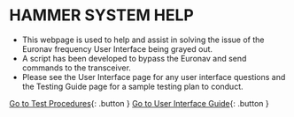 # HAMMER SYSTEM HELP
 - This webpage is used to help and assist in solving the issue of the Euronav frequency User Interface being grayed out.
 - A script has been developed to bypass the Euronav and send commands to the transceiver. 
 - Please see the User Interface page for any user interface questions and the Testing Guide page for a sample testing plan to conduct.

[Go to Test Procedures](HAMMER_SYSTEM_USER_INTERFACE_PAGE.md){: .button }
[Go to User Interface Guide](TESTING_GUIDE.md){: .button }

<style>
.button {
  display: inline-block;
  background-color: blue;
  color: white;
  padding: 10px 20px;
  text-align: center;
  text-decoration: none;
  font-size: 22px;
  margin: 4px 2px;
  cursor: pointer;
  border-radius: 4px;
}

.button:hover {
  background-color: black;
}
</style>
